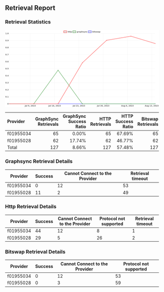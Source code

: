 ## Retrieval Report
### Retrieval Statistics
<img src="https://raw.githubusercontent.com/data-preservation-programs/filplus-checker-assets/main/filecoin-project/filecoin-plus-large-datasets/issues/1737/1692282026586.png"/>

| Provider  | GraphSync Retrievals | GraphSync Success Ratio | HTTP Retrievals | HTTP Success Ratio | Bitswap Retrievals | Bitswap Success Ratio |
| :-------- | -------------------: | ----------------------: | --------------: | -----------------: | -----------------: | --------------------: |
| f01955034 |                   65 |                   0.00% |              65 |             67.69% |                 65 |                 0.00% |
| f01955028 |                   62 |                  17.74% |              62 |             46.77% |                 62 |                 0.00% |
| Total     |                  127 |                   8.66% |             127 |             57.48% |                127 |                 0.00% |

### Graphsync Retrieval Details
| Provider  | Success | Cannot Connect to the Provider | Retrieval timeout |
| --------- | ------- | ------------------------------ | ----------------- |
| f01955034 | 0       | 12                             | 53                |
| f01955028 | 11      | 2                              | 49                |

### Http Retrieval Details
| Provider  | Success | Cannot Connect to the Provider | Protocol not supported | Retrieval timeout |
| --------- | ------- | ------------------------------ | ---------------------- | ----------------- |
| f01955034 | 44      | 12                             | 8                      | 1                 |
| f01955028 | 29      | 5                              | 26                     | 2                 |

### Bitswap Retrieval Details
| Provider  | Success | Cannot Connect to the Provider | Protocol not supported |
| --------- | ------- | ------------------------------ | ---------------------- |
| f01955034 | 0       | 12                             | 53                     |
| f01955028 | 0       | 3                              | 59                     |
